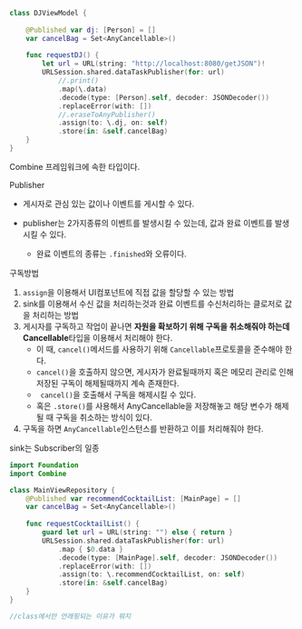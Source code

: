 ```swift
class DJViewModel {
    
    @Published var dj: [Person] = []
    var cancelBag = Set<AnyCancellable>()
    
    func requestDJ() {
        let url = URL(string: "http://localhost:8080/getJSON")!
        URLSession.shared.dataTaskPublisher(for: url)
            //.print()
            .map(\.data)
            .decode(type: [Person].self, decoder: JSONDecoder())
            .replaceError(with: [])
            //.eraseToAnyPublisher()
            .assign(to: \.dj, on: self)
            .store(in: &self.cancelBag)
    }
}
```



Combine 프레임워크에 속한 타입이다.

Publisher 

- 게시자로 관심 있는 값이나 이벤트를 게시할 수 있다.

- publisher는 2가지종류의 이벤트를 발생시킬 수 있는데, 값과 완료 이벤트를 발생시킬 수 있다.
  - 완료 이벤트의 종류는 `.finished`와 오류이다.



구독방법

1. `assign`을 이용해서 UI컴포넌트에 직접 값을 할당할 수 있는 방법
2. sink를 이용해서 수신 값을 처리하는것과 완료 이벤트를 수신처리하는 클로저로 값을 처리하는 방법 
3. 게시자를 구독하고 작업이 끝나면 **자원을 확보하기 위해 구독을 취소해줘야 하는데 Cancellable**타입을 이용해서 처리해야 한다.
   - 이 때,  `cancel()`메서드를 사용하기 위해 `Cancellable`프로토콜을 준수해야 한다.
   - `cancel()`을 호출하지 않으면, 게시자가 완료될때까지 혹은 메모리 관리로 인해 저장된 구독이 해제될때까지 계속 존재한다.
   - ` cancel()`을 호출해서 구독을 해제시킬 수 있다.
   - 혹은 `.store()`를 사용해서 AnyCancellable을 저장해놓고 해당 변수가 해제될 때 구독을 취소하는 방식이 있다.
4. 구독을 하면 `AnyCancellable`인스턴스를 반환하고 이를 처리해줘야 한다. 





sink는 Subscriber의 일종



```Swift
import Foundation
import Combine

class MainViewRepository {
    @Published var recommendCocktailList: [MainPage] = []
    var cancelBag = Set<AnyCancellable>()
    
    func requestCocktailList() {
        guard let url = URL(string: "") else { return }
        URLSession.shared.dataTaskPublisher(for: url)
            .map { $0.data }
            .decode(type: [MainPage].self, decoder: JSONDecoder())
            .replaceError(with: [])
            .assign(to: \.recommendCocktailList, on: self)
            .store(in: &self.cancelBag)
    }
}

//class에서만 언래핑되는 이유가 뭐지
```



